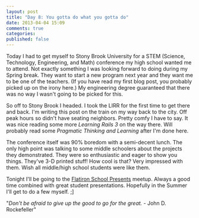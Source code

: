 ```yaml
---
layout: post
title: "Day 8: You gotta do what you gotta do"
date: 2013-04-04 15:09
comments: true
categories:
published: false
---
```


Today I had to get myself to Stony Brook University for a STEM (Science, Technology, Engineering, and Math) conference my high school wanted me to attend. Not exactly something I was looking forward to doing during my Spring break. They want to start a new program next year and they want me to be one of the teachers. (If you have read my first blog post, you probably picked up on the irony here.) My engineering degree guaranteed that there was no way I wasn't going to be picked for this.

So off to Stony Brook I headed. I took the LIRR for the first time to get there and back. I'm writing this post on the train on my way back to the city. Off peak hours so didn't have seating neighbors. Pretty comfy I have to say. It was nice reading some more *Learning Rails 3* on the way there. Will probably read some *Pragmatic Thinking and Learning* after I'm done here.

The conference itself was 90% boredom with a semi-decent lunch. The only high point was talking to some middle schoolers about the projects they demonstrated. They were so enthusiastic and eager to show you things. They've 3-D printed stuff! How cool is that? Very impressed with them. Wish all middle/high school students were like them.

Tonight I'll be going to the [Flatiron School Presents](http://www.meetup.com/nyc-on-rails/events/112427872/?a=md1_grp&rv=md1) meetup. Always a good time combined with great student presentations. Hopefully in the Summer I'll get to do a few myself. ;]

"*Don't be afraid to give up the good to go for the great.* - John D. Rockefeller"